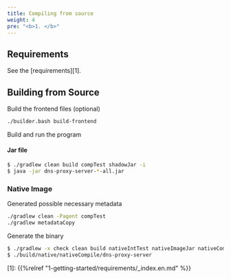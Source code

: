 ```yaml
---
title: Compiling from source
weight: 4
pre: "<b>1. </b>"
---
```


## Requirements
See the [requirements][1].

## Building from Source

Build the frontend files (optional)

```bash
./builder.bash build-frontend
```

Build and run the program

#### Jar file
```bash
$ ./gradlew clean build compTest shadowJar -i
$ java -jar dns-proxy-server-*-all.jar
```

### Native Image

Generated possible necessary metadata
```bash
./gradlew clean -Pagent compTest
./gradlew metadataCopy
```

Generate the binary
```bash
$ ./gradlew -x check clean build nativeIntTest nativeImageJar nativeCompile
$ ./build/native/nativeCompile/dns-proxy-server
```

[1]: {{%relref "1-getting-started/requirements/_index.en.md" %}}
